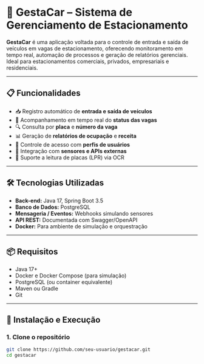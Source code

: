 # 🚗 GestaCar – Sistema de Gerenciamento de Estacionamento

**GestaCar** é uma aplicação voltada para o controle de entrada e saída de veículos em vagas de estacionamento, oferecendo monitoramento em tempo real, automação de processos e geração de relatórios gerenciais. Ideal para estacionamentos comerciais, privados, empresariais e residenciais.

---

## 📋 Funcionalidades

- 📥 Registro automático de **entrada e saída de veículos**
- 📍 Acompanhamento em tempo real do **status das vagas**
- 🔍 Consulta por **placa** e **número da vaga**
- 📊 Geração de **relatórios de ocupação** e **receita**
- 🔐 Controle de acesso com **perfis de usuários**
- 🔄 Integração com **sensores e APIs externas**
- 🧠 Suporte a leitura de placas (LPR) via OCR

---

## 🛠️ Tecnologias Utilizadas

- **Back-end:** Java 17, Spring Boot 3.5
- **Banco de Dados:** PostgreSQL
- **Mensageria / Eventos:** Webhooks simulando sensores
- **API REST:** Documentada com Swagger/OpenAPI
- **Docker:** Para ambiente de simulação e orquestração

---

## 📦 Requisitos

- Java 17+
- Docker e Docker Compose (para simulação)
- PostgreSQL (ou container equivalente)
- Maven ou Gradle
- Git

---

## 🚀 Instalação e Execução

### 1. Clone o repositório

```bash
git clone https://github.com/seu-usuario/gestacar.git
cd gestacar
